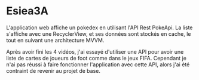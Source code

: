 # Esiea3A

L'application web affiche un pokedex en utilisant l'API Rest PokeApi. 
La liste s'affiche avec une RecyclerView, et ses données sont stockés en cache, le tout en suivant une architecture MVVM.

Après avoir fini les 4 vidéos, j'ai essayé d'utiliser une API pour avoir une liste de cartes de joueurs de foot comme dans le jeux FIFA.
Cependant je n'ai pas réussi à faire fonctionner l'application avec cette API, alors j'ai été contraint de revenir au projet de base.
